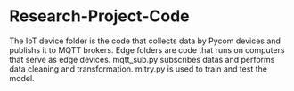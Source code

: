 # Research-Project-Code
The IoT device folder is the code that collects data by Pycom devices and publishs it to MQTT brokers. Edge folders are code that runs on computers that serve as edge devices. mqtt_sub.py subscribes datas and performs data cleaning and transformation. mltry.py is used to train and test the model.
